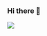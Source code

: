 ### Hi there 👋

<a href="https://www.instagram.com/seo_library/" target="_blank"><img src="https://img.shields.io/badge/E4405F?style=flat-square&logo=file:///C:/Users/jaehe/Downloads/instagram.pdf/></svg>&logoColor=000000"/></a>
<!--
**SeoJH27/SeoJH27** is a ✨ _special_ ✨ repository because its `README.md` (this file) appears on your GitHub profile.

Here are some ideas to get you started:

- 🔭 I’m currently working on ...
- 🌱 I’m currently learning ...
- 👯 I’m looking to collaborate on ...
- 🤔 I’m looking for help with ...
- 💬 Ask me about ...
- 📫 How to reach me: ...
- 😄 Pronouns: ...
- ⚡ Fun fact: ...
-->
